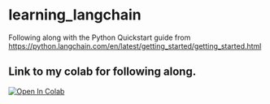 # learning_langchain  

Following along with the Python Quickstart guide from https://python.langchain.com/en/latest/getting_started/getting_started.html  
  
  
## Link to my colab for following along.
[![Open In Colab](https://colab.research.google.com/assets/colab-badge.svg)](https://colab.research.google.com/github/nbiish/learning_langchain/blob/main/LearningLangchain.ipynb)
